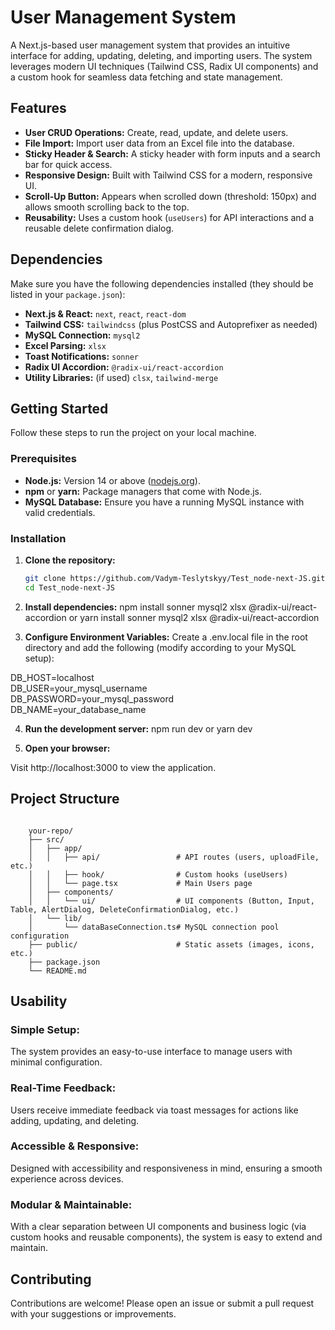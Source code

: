 # User Management System

A Next.js-based user management system that provides an intuitive interface for adding, updating, deleting, and importing users. The system leverages modern UI techniques (Tailwind CSS, Radix UI components) and a custom hook for seamless data fetching and state management.

## Features

- **User CRUD Operations:** Create, read, update, and delete users.
- **File Import:** Import user data from an Excel file into the database.
- **Sticky Header & Search:** A sticky header with form inputs and a search bar for quick access.
- **Responsive Design:** Built with Tailwind CSS for a modern, responsive UI.
- **Scroll-Up Button:** Appears when scrolled down (threshold: 150px) and allows smooth scrolling back to the top.
- **Reusability:** Uses a custom hook (`useUsers`) for API interactions and a reusable delete confirmation dialog.

## Dependencies

Make sure you have the following dependencies installed (they should be listed in your `package.json`):

- **Next.js & React:** `next`, `react`, `react-dom`
- **Tailwind CSS:** `tailwindcss` (plus PostCSS and Autoprefixer as needed)
- **MySQL Connection:** `mysql2`
- **Excel Parsing:** `xlsx`
- **Toast Notifications:** `sonner`
- **Radix UI Accordion:** `@radix-ui/react-accordion`
- **Utility Libraries:** (if used) `clsx`, `tailwind-merge`

## Getting Started

Follow these steps to run the project on your local machine.

### Prerequisites

- **Node.js:** Version 14 or above ([nodejs.org](https://nodejs.org/)).
- **npm** or **yarn:** Package managers that come with Node.js.
- **MySQL Database:** Ensure you have a running MySQL instance with valid credentials.

### Installation

1. **Clone the repository:**

   ```bash
   git clone https://github.com/Vadym-Teslytskyy/Test_node-next-JS.git
   cd Test_node-next-JS

2. **Install dependencies:**
npm install sonner mysql2 xlsx @radix-ui/react-accordion
or
yarn install sonner mysql2 xlsx @radix-ui/react-accordion

3. **Configure Environment Variables:**
Create a .env.local file in the root directory and add the following (modify according to your MySQL setup):

DB_HOST=localhost  <br>
DB_USER=your_mysql_username  <br>
DB_PASSWORD=your_mysql_password  <br>
DB_NAME=your_database_name  <br>

4. **Run the development server:**
npm run dev
or
yarn dev

5. **Open your browser:**

Visit http://localhost:3000 to view the application.

## Project Structure

``` text

    your-repo/
    ├── src/
    │   ├── app/
    │   │   ├── api/                 # API routes (users, uploadFile, etc.)
    │   │   ├── hook/                # Custom hooks (useUsers)
    │   │   └── page.tsx             # Main Users page
    │   ├── components/
    │   │   └── ui/                  # UI components (Button, Input, Table, AlertDialog, DeleteConfirmationDialog, etc.)
    │   └── lib/
    │       └── dataBaseConnection.ts# MySQL connection pool configuration
    ├── public/                      # Static assets (images, icons, etc.)
    ├── package.json
    └── README.md
```

## Usability
### Simple Setup: 
 The system provides an easy-to-use interface to manage users with minimal configuration.

### Real-Time Feedback: 
 Users receive immediate feedback via toast messages for actions like adding, updating, and deleting.

### Accessible & Responsive:
 Designed with accessibility and responsiveness in mind, ensuring a smooth experience across devices.

### Modular & Maintainable:
 With a clear separation between UI components and business logic (via custom hooks and reusable components), the system is easy to extend and maintain.

## Contributing
Contributions are welcome! Please open an issue or submit a pull request with your suggestions or improvements.